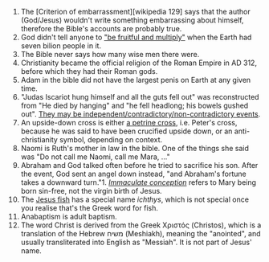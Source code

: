 1. The [Criterion of embarrassment][wikipedia 129] says that the author (God/Jesus) wouldn't write something embarrassing about himself, therefore the Bible's accounts are probably true.
1. God didn't tell anyone to ["be fruitful and multiply"](https://en.wikipedia.org/wiki/Cultural_mandate) when the Earth had seven bilion people in it.
1. The Bible never says how many wise men there were.
1. Christianity became the official religion of the Roman Empire in AD 312, before which they had their Roman gods.
1. Adam in the bible did not have the largest penis on Earth at any given time.
1. "Judas Iscariot hung himself and all the guts fell out" was reconstructed from "He died by hanging" and "he fell headlong; his bowels gushed out". [They may be independent/contradictory/non-contradictory events](https://carm.org/bible-difficulties/matthew-mark/how-did-judas-die-hanging-or-falling-down).
1. An upside-down cross is either [a petrine cross](https://en.wikipedia.org/wiki/Cross_of_Saint_Peter), i.e. Peter's cross, because he was said to have been crucified upside down, or an anti-christianity symbol, depending on context.
1. Naomi is Ruth's mother in law in the bible. One of the things she said was "Do not call me Naomi, call me Mara, ..."
1. Abraham and God talked often before he tried to sacrifice his son. After the event, God sent an angel down instead, "and Abraham's fortune takes a downward turn."1. [*Immaculate conception*](https://en.wikipedia.org/wiki/Immaculate_Conception) refers to Mary being born sin-free, not the virgin birth of Jesus.
1. The [Jesus fish](https://en.wikipedia.org/wiki/Ichthys) has a special name *ichthys*, which is not special once you realise that's the Greek word for fish.
1. Anabaptism is adult baptism.
1. The word Christ is derived from the Greek Χριστός (Christos), which is a translation of the Hebrew משיח (Meshiakh), meaning the "anointed", and usually transliterated into English as "Messiah". It is not part of Jesus' name.
